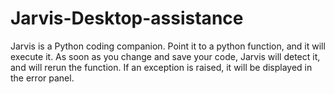 # Jarvis-Desktop-assistance
Jarvis is a Python coding companion. Point it to a python function, and it will execute it. As soon as you change and save your code, Jarvis will detect it, and will rerun the function. If an exception is raised, it will be displayed in the error panel.
